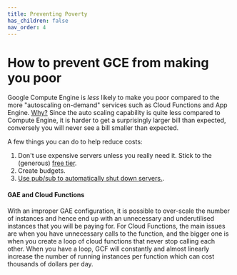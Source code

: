 ```yaml
---
title: Preventing Poverty
has_children: false
nav_order: 4
---
```


# How to prevent GCE from making you poor

Google Compute Engine is _less_ likely to make you poor compared to the more "autoscaling on-demand" services such as Cloud Functions and App Engine. [Why?](#gae-and-cloud-functions)
Since the auto scaling capability is quite less compared to Compute Engine, it is harder to get a surprisingly larger bill than expected, conversely you will never see a bill smaller than expected.

A few things you can do to help reduce costs:

1. Don't use expensive servers unless you really need it. Stick to the (generous) [free tier](https://cloud.google.com/free).
2. Create budgets.
3. [Use pub/sub to automatically shut down servers.](https://cloud.google.com/billing/docs/how-to/budgets-programmatic-notifications).

#### GAE and Cloud Functions

With an improper GAE configuration, it is possible to over-scale the number of instances and hence end up with an unnecessary and underutilised instances that you will be paying for.
For Cloud Functions, the main issues are when you have unnecessary calls to the function, and the bigger one is when you create a loop of cloud functions that never stop calling each other. When you have a loop, GCF will constantly and almost linearly increase the number of running instances per function which can cost thousands of dollars per day.

